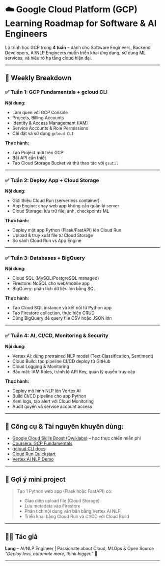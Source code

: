 # ☁️ Google Cloud Platform (GCP) Learning Roadmap for Software & AI Engineers

Lộ trình học GCP trong **4 tuần** – dành cho Software Engineers, Backend Developers, AI/NLP Engineers muốn triển khai ứng dụng, sử dụng ML services, và hiểu rõ hạ tầng cloud hiện đại.

---

## 📅 Weekly Breakdown

### ✅ Tuần 1: GCP Fundamentals + gcloud CLI

**Nội dung:**
- Làm quen với GCP Console
- Projects, Billing Accounts
- Identity & Access Management (IAM)
- Service Accounts & Role Permissions
- Cài đặt và sử dụng `gcloud CLI`

**Thực hành:**
- Tạo Project mới trên GCP
- Bật API cần thiết
- Tạo Cloud Storage Bucket và thử thao tác với `gsutil`

---

### ✅ Tuần 2: Deploy App + Cloud Storage

**Nội dung:**
- Giới thiệu Cloud Run (serverless container)
- App Engine: chạy web app không cần quản lý server
- Cloud Storage: lưu trữ file, ảnh, checkpoints ML

**Thực hành:**
- Deploy một app Python (Flask/FastAPI) lên Cloud Run
- Upload & truy xuất file từ Cloud Storage
- So sánh Cloud Run vs App Engine

---

### ✅ Tuần 3: Databases + BigQuery

**Nội dung:**
- Cloud SQL (MySQL/PostgreSQL managed)
- Firestore: NoSQL cho web/mobile app
- BigQuery: phân tích dữ liệu lớn bằng SQL

**Thực hành:**
- Tạo Cloud SQL instance và kết nối từ Python app
- Tạo Firestore collection, thực hiện CRUD
- Dùng BigQuery để query file CSV hoặc JSON lớn

---

### ✅ Tuần 4: AI, CI/CD, Monitoring & Security

**Nội dung:**
- Vertex AI: dùng pretrained NLP model (Text Classification, Sentiment)
- Cloud Build: tạo pipeline CI/CD deploy từ GitHub
- Cloud Logging & Monitoring
- Bảo mật: IAM Roles, tránh lộ API Key, quản lý quyền truy cập

**Thực hành:**
- Deploy mô hình NLP lên Vertex AI
- Build CI/CD pipeline cho app Python
- Xem logs, tạo alert với Cloud Monitoring
- Audit quyền và service account access

---

## 🔧 Công cụ & Tài nguyên khuyên dùng:

- [Google Cloud Skills Boost (Qwiklabs)](https://www.cloudskillsboost.google/) – học thực chiến miễn phí
- [Coursera: GCP Fundamentals](https://www.coursera.org/learn/gcp-fundamentals)
- [gcloud CLI docs](https://cloud.google.com/sdk/gcloud)
- [Cloud Run Quickstart](https://cloud.google.com/run/docs/quickstarts)
- [Vertex AI NLP Demo](https://cloud.google.com/vertex-ai/docs/nlp)

---

## 🧠 Gợi ý mini project

> Tạo 1 Python web app (Flask hoặc FastAPI) có:
> - Giao diện upload file (Cloud Storage)
> - Lưu metadata vào Firestore
> - Phân tích nội dung văn bản bằng Vertex AI NLP
> - Triển khai bằng Cloud Run và CI/CD với Cloud Build

---

## 👨‍💻 Tác giả

**Long** – AI/NLP Engineer | Passionate about Cloud, MLOps & Open Source  
_“Deploy less, automate more, think bigger.”_ 🚀

---

